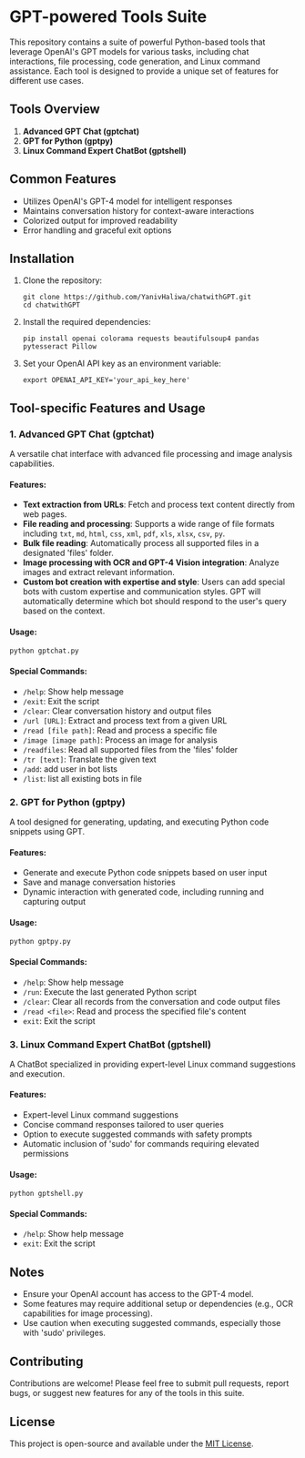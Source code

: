 # GPT-powered Tools Suite

This repository contains a suite of powerful Python-based tools that leverage OpenAI's GPT models for various tasks, including chat interactions, file processing, code generation, and Linux command assistance. Each tool is designed to provide a unique set of features for different use cases.

## Tools Overview

1. **Advanced GPT Chat (gptchat)**
2. **GPT for Python (gptpy)**
3. **Linux Command Expert ChatBot (gptshell)**

## Common Features

- Utilizes OpenAI's GPT-4 model for intelligent responses
- Maintains conversation history for context-aware interactions
- Colorized output for improved readability
- Error handling and graceful exit options

## Installation

1. Clone the repository:
   ```
   git clone https://github.com/YanivHaliwa/chatwithGPT.git
   cd chatwithGPT
   ```

2. Install the required dependencies:
   ```
   pip install openai colorama requests beautifulsoup4 pandas pytesseract Pillow
   ```

3. Set your OpenAI API key as an environment variable:
   ```
   export OPENAI_API_KEY='your_api_key_here'
   ```

## Tool-specific Features and Usage

### 1. Advanced GPT Chat (gptchat)

A versatile chat interface with advanced file processing and image analysis capabilities.

#### Features:
- **Text extraction from URLs**: Fetch and process text content directly from web pages.
- **File reading and processing**: Supports a wide range of file formats including `txt`, `md`, `html`, `css`, `xml`, `pdf`, `xls`, `xlsx`, `csv`, `py`.
- **Bulk file reading**: Automatically process all supported files in a designated 'files' folder.
- **Image processing with OCR and GPT-4 Vision integration**: Analyze images and extract relevant information.
- **Custom bot creation with expertise and style**: Users can add special bots with custom expertise and communication styles. 
    GPT will automatically determine which bot should respond to the user's query based on the context.



#### Usage:
```
python gptchat.py
```

#### Special Commands:
- `/help`: Show help message
- `/exit`: Exit the script
- `/clear`: Clear conversation history and output files
- `/url [URL]`: Extract and process text from a given URL
- `/read [file path]`: Read and process a specific file
- `/image [image path]`: Process an image for analysis
- `/readfiles`: Read all supported files from the 'files' folder
- `/tr [text]`: Translate the given text
- `/add`: add user in bot lists
- `/list`: list all existing bots in file



### 2. GPT for Python (gptpy)

A tool designed for generating, updating, and executing Python code snippets using GPT.

#### Features:
- Generate and execute Python code snippets based on user input
- Save and manage conversation histories
- Dynamic interaction with generated code, including running and capturing output

#### Usage:
```
python gptpy.py
```

#### Special Commands:
- `/help`: Show help message
- `/run`: Execute the last generated Python script
- `/clear`: Clear all records from the conversation and code output files
- `/read <file>`: Read and process the specified file's content
- `exit`: Exit the script

### 3. Linux Command Expert ChatBot (gptshell)

A ChatBot specialized in providing expert-level Linux command suggestions and execution.

#### Features:
- Expert-level Linux command suggestions
- Concise command responses tailored to user queries
- Option to execute suggested commands with safety prompts
- Automatic inclusion of 'sudo' for commands requiring elevated permissions

#### Usage:
```
python gptshell.py
```

#### Special Commands:
- `/help`: Show help message
- `exit`: Exit the script

## Notes

- Ensure your OpenAI account has access to the GPT-4 model.
- Some features may require additional setup or dependencies (e.g., OCR capabilities for image processing).
- Use caution when executing suggested commands, especially those with 'sudo' privileges.

## Contributing

Contributions are welcome! Please feel free to submit pull requests, report bugs, or suggest new features for any of the tools in this suite.

## License

This project is open-source and available under the [MIT License](LICENSE).